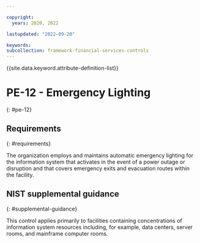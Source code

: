 ```yaml
---

copyright:
  years: 2020, 2022

lastupdated: "2022-09-20"

keywords: 
subcollection: framework-financial-services-controls
---
```


{{site.data.keyword.attribute-definition-list}}

# PE-12 - Emergency Lighting
{: #pe-12}

## Requirements
{: #requirements}

The organization employs and maintains automatic emergency lighting for the information system that activates in the event of a power outage or disruption and that covers emergency exits and evacuation routes within the facility.

## NIST supplemental guidance
{: #supplemental-guidance}

This control applies primarily to facilities containing concentrations of information system resources including, for example, data centers, server rooms, and mainframe computer rooms.

